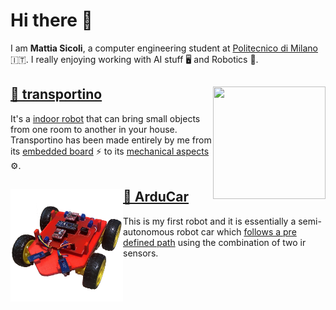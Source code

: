 # Hi there 👋
I am **Mattia Sicoli**, a computer engineering student at [Politecnico di Milano](https://www.polimi.it/) 🇮🇹.
I really enjoying working with AI stuff 🖥️ and Robotics 🤖.

## [🤖 transportino](https://mattsays.dev/transportino) <a href="https://mattsays.dev/transportino"><img align="right" width="180" height="180" margin-left="10px" src="https://raw.githubusercontent.com/Transportino/transportino/main/images/transportino_logo.png"></a>

It's a [indoor robot](https://youtu.be/v6KLisnR39E) that can bring small objects from one room to another in your house. Transportino has been made entirely by me from its [embedded board](https://github.com/Transportino/transportino_board) ⚡ to its [mechanical aspects](https://github.com/Transportino/transportino/tree/main/mechanics) ⚙️.

## [🤖 ArduCar](https://mattsays.dev/arducar) <a href="https://mattsays.dev/arducar"><img align="left" width="180" height="180" overflow="hidden" src="https://raw.githubusercontent.com/mattsays/arducar/main/images/arducar_logo.png"></a>

This is my first robot and it is essentially a semi-autonomous robot car which [follows a pre defined path](https://youtu.be/alQHWqDbTys) using the combination of two ir sensors. 
